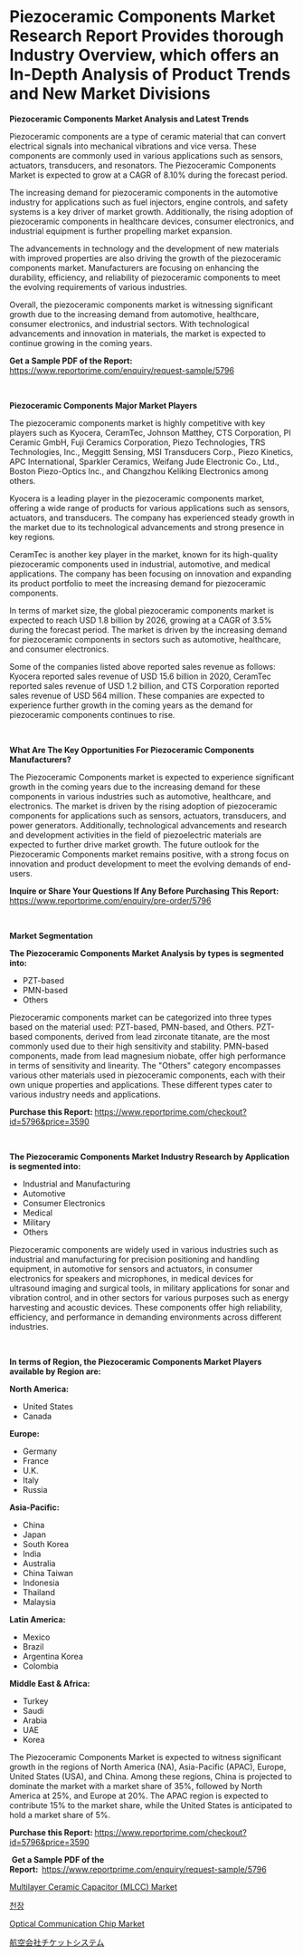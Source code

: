 <p><h1>Piezoceramic Components Market Research Report Provides thorough Industry Overview, which offers an In-Depth Analysis of Product Trends and New Market Divisions</h1></p><p><strong>Piezoceramic Components Market Analysis and Latest Trends</strong></p>
<p><p>Piezoceramic components are a type of ceramic material that can convert electrical signals into mechanical vibrations and vice versa. These components are commonly used in various applications such as sensors, actuators, transducers, and resonators. The Piezoceramic Components Market is expected to grow at a CAGR of 8.10% during the forecast period.</p><p>The increasing demand for piezoceramic components in the automotive industry for applications such as fuel injectors, engine controls, and safety systems is a key driver of market growth. Additionally, the rising adoption of piezoceramic components in healthcare devices, consumer electronics, and industrial equipment is further propelling market expansion.</p><p>The advancements in technology and the development of new materials with improved properties are also driving the growth of the piezoceramic components market. Manufacturers are focusing on enhancing the durability, efficiency, and reliability of piezoceramic components to meet the evolving requirements of various industries.</p><p>Overall, the piezoceramic components market is witnessing significant growth due to the increasing demand from automotive, healthcare, consumer electronics, and industrial sectors. With technological advancements and innovation in materials, the market is expected to continue growing in the coming years.</p></p>
<p><strong>Get a Sample PDF of the Report:&nbsp;</strong> <a href="https://www.reportprime.com/enquiry/request-sample/5796">https://www.reportprime.com/enquiry/request-sample/5796</a></p>
<p>&nbsp;</p>
<p><strong>Piezoceramic Components Major Market Players</strong></p>
<p><p>The piezoceramic components market is highly competitive with key players such as Kyocera, CeramTec, Johnson Matthey, CTS Corporation, PI Ceramic GmbH, Fuji Ceramics Corporation, Piezo Technologies, TRS Technologies, Inc., Meggitt Sensing, MSI Transducers Corp., Piezo Kinetics, APC International, Sparkler Ceramics, Weifang Jude Electronic Co., Ltd., Boston Piezo-Optics Inc., and Changzhou Keliking Electronics among others.</p><p>Kyocera is a leading player in the piezoceramic components market, offering a wide range of products for various applications such as sensors, actuators, and transducers. The company has experienced steady growth in the market due to its technological advancements and strong presence in key regions.</p><p>CeramTec is another key player in the market, known for its high-quality piezoceramic components used in industrial, automotive, and medical applications. The company has been focusing on innovation and expanding its product portfolio to meet the increasing demand for piezoceramic components.</p><p>In terms of market size, the global piezoceramic components market is expected to reach USD 1.8 billion by 2026, growing at a CAGR of 3.5% during the forecast period. The market is driven by the increasing demand for piezoceramic components in sectors such as automotive, healthcare, and consumer electronics.</p><p>Some of the companies listed above reported sales revenue as follows: Kyocera reported sales revenue of USD 15.6 billion in 2020, CeramTec reported sales revenue of USD 1.2 billion, and CTS Corporation reported sales revenue of USD 564 million. These companies are expected to experience further growth in the coming years as the demand for piezoceramic components continues to rise.</p></p>
<p>&nbsp;</p>
<p><strong>What Are The Key Opportunities For Piezoceramic Components Manufacturers?</strong></p>
<p><p>The Piezoceramic Components market is expected to experience significant growth in the coming years due to the increasing demand for these components in various industries such as automotive, healthcare, and electronics. The market is driven by the rising adoption of piezoceramic components for applications such as sensors, actuators, transducers, and power generators. Additionally, technological advancements and research and development activities in the field of piezoelectric materials are expected to further drive market growth. The future outlook for the Piezoceramic Components market remains positive, with a strong focus on innovation and product development to meet the evolving demands of end-users.</p></p>
<p><strong>Inquire or Share Your Questions If Any Before Purchasing This Report:</strong> <a href="https://www.reportprime.com/enquiry/pre-order/5796">https://www.reportprime.com/enquiry/pre-order/5796</a></p>
<p>&nbsp;</p>
<p><strong>Market Segmentation</strong></p>
<p><strong>The Piezoceramic Components Market Analysis by types is segmented into:</strong></p>
<p><ul><li>PZT-based</li><li>PMN-based</li><li>Others</li></ul></p>
<p><p>Piezoceramic components market can be categorized into three types based on the material used: PZT-based, PMN-based, and Others. PZT-based components, derived from lead zirconate titanate, are the most commonly used due to their high sensitivity and stability. PMN-based components, made from lead magnesium niobate, offer high performance in terms of sensitivity and linearity. The "Others" category encompasses various other materials used in piezoceramic components, each with their own unique properties and applications. These different types cater to various industry needs and applications.</p></p>
<p><strong>Purchase this Report:&nbsp;</strong><a href="https://www.reportprime.com/checkout?id=5796&price=3590">https://www.reportprime.com/checkout?id=5796&price=3590</a></p>
<p>&nbsp;</p>
<p><strong>The Piezoceramic Components Market Industry Research by Application is segmented into:</strong></p>
<p><ul><li>Industrial and Manufacturing</li><li>Automotive</li><li>Consumer Electronics</li><li>Medical</li><li>Military</li><li>Others</li></ul></p>
<p><p>Piezoceramic components are widely used in various industries such as industrial and manufacturing for precision positioning and handling equipment, in automotive for sensors and actuators, in consumer electronics for speakers and microphones, in medical devices for ultrasound imaging and surgical tools, in military applications for sonar and vibration control, and in other sectors for various purposes such as energy harvesting and acoustic devices. These components offer high reliability, efficiency, and performance in demanding environments across different industries.</p></p>
<p>&nbsp;</p>
<p><strong>In terms of Region, the Piezoceramic Components Market Players available by Region are:</strong></p>
<p>
    <p> <strong> North America: </strong>
        <ul>
            <li>United States</li>
            <li>Canada</li>
        </ul>
        </p> 
    <p> <strong> Europe: </strong>
        <ul>
            <li>Germany</li>
            <li>France</li>
            <li>U.K.</li>
            <li>Italy</li>
            <li>Russia</li>
        </ul>
        </p> 
    <p> <strong> Asia-Pacific: </strong>
        <ul>
            <li>China</li>
            <li>Japan</li>
            <li>South Korea</li>
            <li>India</li>
            <li>Australia</li>
            <li>China Taiwan</li>
            <li>Indonesia</li>
            <li>Thailand</li>
            <li>Malaysia</li>
        </ul>
        </p> 
    <p> <strong> Latin America: </strong>
        <ul>
            <li>Mexico</li>
            <li>Brazil</li>
            <li>Argentina Korea</li>
            <li>Colombia</li>
        </ul>
        </p> 
    <p> <strong> Middle East & Africa: </strong>
        <ul>
            <li>Turkey</li>
            <li>Saudi</li>
            <li>Arabia</li>
            <li>UAE</li>
            <li>Korea</li>
        </ul>
    </p>
    </p>
<p><p>The Piezoceramic Components Market is expected to witness significant growth in the regions of North America (NA), Asia-Pacific (APAC), Europe, United States (USA), and China. Among these regions, China is projected to dominate the market with a market share of 35%, followed by North America at 25%, and Europe at 20%. The APAC region is expected to contribute 15% to the market share, while the United States is anticipated to hold a market share of 5%.</p></p>
<p><strong>Purchase this Report: </strong><a href="https://www.reportprime.com/checkout?id=5796&price=3590">https://www.reportprime.com/checkout?id=5796&price=3590</a></p>
<p>&nbsp;<strong>Get a Sample PDF of the Report:&nbsp;&nbsp;</strong><a href="https://www.reportprime.com/enquiry/request-sample/5796">https://www.reportprime.com/enquiry/request-sample/5796</a></p>
<p><strong></strong></p>
<p><p><a href="https://github.com/bobicer/Market-Research-Report-List-2/blob/main/multilayer-ceramic-capacitor-mlcc-market.md">Multilayer Ceramic Capacitor (MLCC) Market</a></p><p><a href="https://github.com/JonHarrtis67676y/Market-Research-Report-List-1/blob/main/657762614640.md">천장</a></p><p><a href="https://github.com/timeliteaut/Market-Research-Report-List-2/blob/main/optical-communication-chip-market.md">Optical Communication Chip Market</a></p><p><a href="https://medium.com/@rodhoppe07/%E8%88%AA%E7%A9%BA%E5%88%B8%E4%BA%88%E7%B4%84%E3%82%B7%E3%82%B9%E3%83%86%E3%83%A0%E3%81%AE%E5%B8%82%E5%A0%B4%E3%83%A1%E3%83%88%E3%83%AA%E3%82%AF%E3%82%B9%E3%82%92%E8%A7%A3%E8%AA%AD%E3%81%99%E3%82%8B-%E5%B8%82%E5%A0%B4%E3%82%B7%E3%82%A7%E3%82%A2-%E3%83%88%E3%83%AC%E3%83%B3%E3%83%89-%E6%88%90%E9%95%B7%E3%83%91%E3%82%BF%E3%83%BC%E3%83%B3-a2e7e483109b">航空会社チケットシステム</a></p></p>